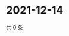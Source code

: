 # 2021-12-14

共 0 条

<!-- BEGIN WEIBO -->
<!-- 最后更新时间 Tue Dec 14 2021 20:14:11 GMT+0800 (China Standard Time) -->

<!-- END WEIBO -->
